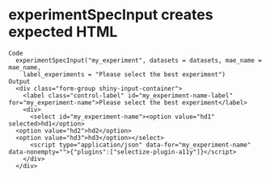 # experimentSpecInput creates expected HTML

    Code
      experimentSpecInput("my_experiment", datasets = datasets, mae_name = mae_name,
        label_experiments = "Please select the best experiment")
    Output
      <div class="form-group shiny-input-container">
        <label class="control-label" id="my_experiment-name-label" for="my_experiment-name">Please select the best experiment</label>
        <div>
          <select id="my_experiment-name"><option value="hd1" selected>hd1</option>
      <option value="hd2">hd2</option>
      <option value="hd3">hd3</option></select>
          <script type="application/json" data-for="my_experiment-name" data-nonempty="">{"plugins":["selectize-plugin-a11y"]}</script>
        </div>
      </div>

